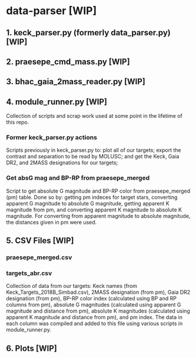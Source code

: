 # data-parser [WIP]

## 1. keck_parser.py (formerly data_parser.py) [WIP]

## 2. praesepe_cmd_mass.py [WIP]

## 3. bhac_gaia_2mass_reader.py [WIP]

## 4. module_runner.py [WIP]
Collection of scripts and scrap work used at some point in the lifetime of this repo.
### Former keck_parser.py actions
Scripts previously in keck_parser.py to:
  plot all of our targets; 
  export the contrast and separation to be read by MOLUSC; 
  and get the Keck, Gaia DR2, and 2MASS designations for our targets;
### Get absG mag and BP-RP from praesepe_merged
Script to get absolute G magnitude and BP-RP color from praesepe_merged (pm) table. Done so by:
  getting pm indeces for target stars,
  converting apparent G magnitude to absolute G magnitude,
  getting apparent K magnitude from pm,
  and converting apparent K magnitude to absolute K magnitude.
For converting from apparent magnitude to absolute magnitude, the distances given in pm were used.

## 5. CSV Files [WIP]
### praesepe_merged.csv

### targets_abr.csv
Collection of data from our targets:
  Keck names (from Keck_Targets_2018B_Simbad.csv),
  2MASS designation (from pm),
  Gaia DR2 designation (from pm),
  BP-RP color index (calculated using BP and RP columns from pm),
  absolute G magnitudes (calculated using apparent G magnitude and distance from pm),
  absolute K magnitudes (calculated using apparent K magnitude and distance from pm),
  and pm index.
The data in each column was compiled and added to this file using various scripts in module_runner.py.

## 6. Plots [WIP]
